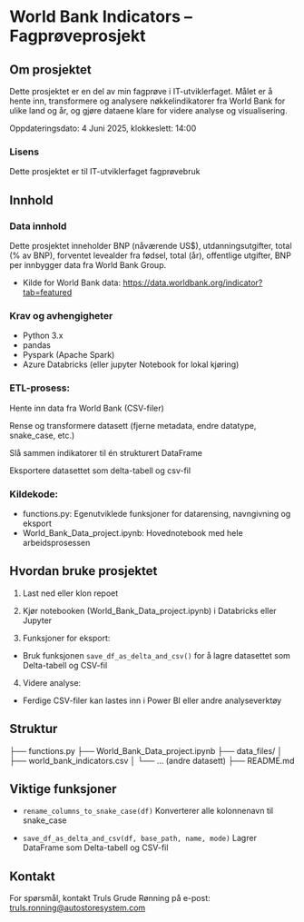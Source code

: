 # World Bank Indicators – Fagprøveprosjekt

## Om prosjektet
Dette prosjektet er en del av min fagprøve i IT-utviklerfaget.
Målet er å hente inn, transformere og analysere nøkkelindikatorer fra World Bank for ulike land og år, og gjøre dataene klare for videre analyse og visualisering.

Oppdateringsdato: 4 Juni 2025, klokkeslett: 14:00

### Lisens
Dette prosjektet er til IT-utviklerfaget fagprøvebruk

## Innhold

### Data innhold
Dette prosjektet inneholder BNP (nåværende US$), utdanningsutgifter, total (% av BNP), forventet levealder fra fødsel, total (år), offentlige utgifter, BNP per innbygger data fra World Bank Group.
- Kilde for World Bank data: https://data.worldbank.org/indicator?tab=featured

### Krav og avhengigheter
* Python 3.x
* pandas
* Pyspark (Apache Spark)
* Azure Databricks (eller jupyter Notebook for lokal kjøring) 

### ETL-prosess:

Hente inn data fra World Bank (CSV-filer)

Rense og transformere datasett (fjerne metadata, endre datatype, snake_case, etc.)

Slå sammen indikatorer til én strukturert DataFrame

Eksportere datasettet som delta-tabell og csv-fil

### Kildekode:

* functions.py: Egenutviklede funksjoner for datarensing, navngivning og eksport
* World_Bank_Data_project.ipynb: Hovednotebook med hele arbeidsprosessen

## Hvordan bruke prosjektet

1. Last ned eller klon repoet
2. Kjør notebooken (World_Bank_Data_project.ipynb) i Databricks eller Jupyter

3. Funksjoner for eksport:

* Bruk funksjonen `save_df_as_delta_and_csv()` for å lagre datasettet som Delta-tabell og CSV-fil

4. Videre analyse:

* Ferdige CSV-filer kan lastes inn i Power BI eller andre analyseverktøy

## Struktur

├── functions.py
├── World_Bank_Data_project.ipynb
├── data_files/
│   ├── world_bank_indicators.csv
│   └── ... (andre datasett)
├── README.md

## Viktige funksjoner

* `rename_columns_to_snake_case(df)`
Konverterer alle kolonnenavn til snake_case

* `save_df_as_delta_and_csv(df, base_path, name, mode)`
Lagrer DataFrame som Delta-tabell og CSV-fil

## Kontakt
For spørsmål, kontakt Truls Grude Rønning på e-post: truls.ronning@autostoresystem.com



